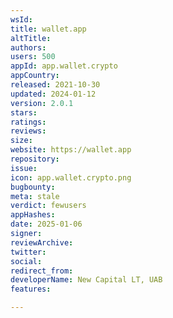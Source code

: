 ```yaml
---
wsId: 
title: wallet.app
altTitle: 
authors: 
users: 500
appId: app.wallet.crypto
appCountry: 
released: 2021-10-30
updated: 2024-01-12
version: 2.0.1
stars: 
ratings: 
reviews: 
size: 
website: https://wallet.app
repository: 
issue: 
icon: app.wallet.crypto.png
bugbounty: 
meta: stale
verdict: fewusers
appHashes: 
date: 2025-01-06
signer: 
reviewArchive: 
twitter: 
social: 
redirect_from: 
developerName: New Capital LT, UAB
features: 

---
```


